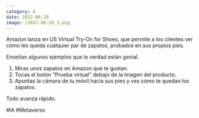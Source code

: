 ```yaml
--- 
category: A 
date: 2022-06-20 
image: /2022-06-20_3.png 
--- 
```


Amazon lanza en US Virtual Try-On for Shoes, que permite a los clientes ver cómo les queda cualquier par de zapatos, probados en sus propios pies.

Enseñan algunos ejemplos que le verdad están genial. 

1) Miras unos zapatos en Amazon que te gustan.
2) Tocas el botón "Prueba virtual" debajo de la imagen del producto.
3) Apuntas la cámara de tu móvil hacia sus pies y ves cómo te quedan los zapatos.

Todo avanza rápido. 

#IA #Metaverso